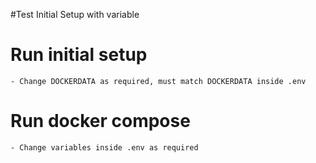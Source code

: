 #Test Initial Setup with variable
# Run initial setup
    - Change DOCKERDATA as required, must match DOCKERDATA inside .env
# Run docker compose
    - Change variables inside .env as required